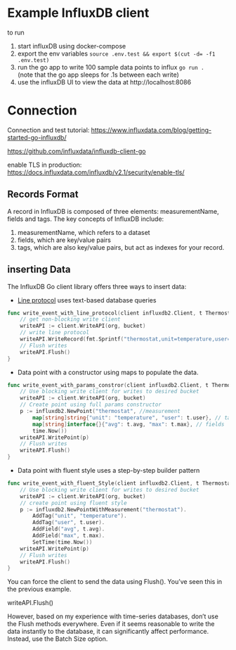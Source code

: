 # Example InfluxDB client

to run
1. start influxDB using docker-compose 
1. export the env variables
`source .env.test && export $(cut -d= -f1 .env.test)`
1. run the go app to write 100 sample data points to influx
`go run .`  
(note that the go app sleeps for .1s between each write)
1. use the influxDB UI to view the data at http://localhost:8086

# Connection
Connection and test tutorial: 
https://www.influxdata.com/blog/getting-started-go-influxdb/

https://github.com/influxdata/influxdb-client-go

enable TLS in production: https://docs.influxdata.com/influxdb/v2.1/security/enable-tls/   



## Records Format  
A record in InfluxDB is composed of three elements: measurementName, fields and tags. The key concepts of InfluxDB include:

1. measurementName, which refers to a dataset
2. fields, which are key/value pairs
3. tags, which are also key/value pairs, but act as indexes for your record.


## inserting Data
The InfluxDB Go client library offers three ways to insert data:


* [Line protocol](https://docs.influxdata.com/influxdb/v2.1/reference/syntax/line-protocol/) uses text-based database queries

```Go
func write_event_with_line_protocol(client influxdb2.Client, t ThermostatSetting) {
    // get non-blocking write client
    writeAPI := client.WriteAPI(org, bucket)
    // write line protocol
    writeAPI.WriteRecord(fmt.Sprintf("thermostat,unit=temperature,user=%s avg=%f,max=%f", t.user, t.avg, t.max))
    // Flush writes
    writeAPI.Flush()
} 
```

* Data point with a constructor using maps to populate the data.  

```Go
func write_event_with_params_constror(client influxdb2.Client, t ThermostatSetting) {
    // Use blocking write client for writes to desired bucket
    writeAPI := client.WriteAPI(org, bucket)
    // Create point using full params constructor
    p := influxdb2.NewPoint("thermostat", //measurement
        map[string]string{"unit": "temperature", "user": t.user}, // tags
        map[string]interface{}{"avg": t.avg, "max": t.max}, // fields
        time.Now())
    writeAPI.WritePoint(p)
    // Flush writes
    writeAPI.Flush()
}
```

* Data point with fluent style uses a step-by-step builder pattern

```Go
func write_event_with_fluent_Style(client influxdb2.Client, t ThermostatSetting) {
    // Use blocking write client for writes to desired bucket
    writeAPI := client.WriteAPI(org, bucket)
    // create point using fluent style
    p := influxdb2.NewPointWithMeasurement("thermostat").
        AddTag("unit", "temperature").
        AddTag("user", t.user).
        AddField("avg", t.avg).
        AddField("max", t.max).
        SetTime(time.Now())
    writeAPI.WritePoint(p)
    // Flush writes
    writeAPI.Flush()
}
```

You can force the client to send the data using Flush(). You’ve seen this in the previous example.

writeAPI.Flush()

However, based on my experience with time-series databases, don’t use the Flush methods everywhere. Even if it seems reasonable to write the data instantly to the database, it can significantly affect performance. Instead, use the Batch Size option.
